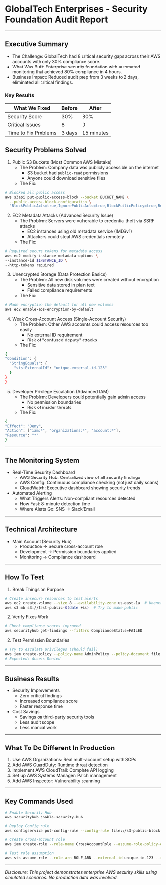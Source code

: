 # GlobalTech Enterprises - Security Foundation Audit Report  
---

## Executive Summary  
- The Challenge: GlobalTech had 8 critical security gaps across their AWS accounts with only 30% compliance score.
- What Was Built: Enterprise security foundation with automated monitoring that achieved 80% compliance in 4 hours.
- Business Impact: Reduced audit prep from 3 weeks to 2 days, eliminated all critical findings.

### Key Results  
| What We Fixed | Before | After |  
|--------|----------------|-----------------|  
| Security Score | 30% | 80% |  
| Critical Issues | 8 | 0 |  
| Time to Fix Problems | 3 days | 15 minutes |  

## Security Problems Solved
1. Public S3 Buckets (Most Common AWS Mistake)
    - The Problem: Company data was publicly accessible on the internet
      - S3 bucket had `public-read` permissions
      - Anyone could download sensitive files
    - The Fix:
  ```bash
  # Blocked all public access
  aws s3api put-public-access-block --bucket BUCKET_NAME \
    --public-access-block-configuration \
    "BlockPublicAcls=true,IgnorePublicAcls=true,BlockPublicPolicy=true,RestrictPublicBuckets=true"
```
   
        
2. EC2 Metadata Attacks (Advanced Security Issue)
    - The Problem: Servers were vulnerable to credential theft via SSRF attacks
      - EC2 instances using old metadata service (IMDSv1)
      - Attackers could steal AWS credentials remotely
    - The Fix:
  ```bash
# Required secure tokens for metadata access
aws ec2 modify-instance-metadata-options \
  --instance-id $INSTANCE_ID \
  --http-tokens required
```

3. Unencrypted Storage (Data Protection Basics)
    - The Problem: All new disk volumes were created without encryption
      - Sensitive data stored in plain text
      - Failed compliance requirements
    - The Fix:
  ```bash
# Made encryption the default for all new volumes
aws ec2 enable-ebs-encryption-by-default
```

4. Weak Cross-Account Access (Single-Account Security)
    - The Problem: Other AWS accounts could access resources too easily
      - No external ID requirement
      - Risk of "confused deputy" attacks
    - The Fix:
  ```bash
{
  "Condition": {
    "StringEquals": {
      "sts:ExternalId": "unique-external-id-123"
    }
  }
}
```

5. Developer Privilege Escalation (Advanced IAM)
    - The Problem: Developers could potentially gain admin access
      - No permission boundaries
      - Risk of insider threats
    - The Fix:
  ```bash
{
  "Effect": "Deny",
  "Action": ["iam:*", "organizations:*", "account:*"],
  "Resource": "*"
}
```
---
## The Monitoring System
- Real-Time Security Dashboard
  - AWS Security Hub: Centralized view of all security findings
  - AWS Config: Continuous compliance checking (not just daily scans)
  - CloudWatch: Executive dashboard showing security trends
- Automated Alerting
  - What Triggers Alerts: Non-compliant resources detected
  - How Fast: 8-minute detection time
  - Where Alerts Go: SNS → Slack/Email

---
## Technical Architecture
- Main Account (Security Hub)
    - Production → Secure cross-account role
    - Development → Permission boundaries applied
    - Monitoring → Compliance dashboard

---
## How To Test
1. Break Things on Purpose
  ```bash
# Create insecure resources to test alerts
aws ec2 create-volume --size 8 --availability-zone us-east-1a  # Unencrypted
aws s3 mb s3://test-public-$(date +%s)  # Try to make public
```

2. Verify Fixes Work
  ```bash
# Check compliance scores improved
aws securityhub get-findings --filters ComplianceStatus=FAILED
```
2. Test Permission Boundaries
  ```bash
# Try to escalate privileges (should fail)
aws iam create-policy --policy-name AdminPolicy --policy-document file://admin.json
# Expected: Access Denied
```

---
## Business Results
- Security Improvements
    - Zero critical findings
    - Increased compliance score
    - Faster response time
- Cost Savings
    - Savings on third-party security tools
    - Less audit scope
    - Less manual work

---
## What To Do Different In Production
1. Use AWS Organizations: Real multi-account setup with SCPs
2. Add AWS GuardDuty: Runtime threat detection
3. Implement AWS CloudTrail: Complete API logging
4. Set up AWS Systems Manager: Patch management
5. Add AWS Inspector: Vulnerability scanning

---
## Key Commands Used
```bash
# Enable Security Hub
aws securityhub enable-security-hub

# Deploy Config rule  
aws configservice put-config-rule --config-rule file://s3-public-block.json

# Create cross-account role
aws iam create-role --role-name CrossAccountRole --assume-role-policy-document file://trust-policy.json

# Test role assumption
aws sts assume-role --role-arn ROLE_ARN --external-id unique-id-123 --role-session-name test
```

---
*Disclosure: This project demonstrates enterprise AWS security skills using simulated scenarios. No production data was involved.*
